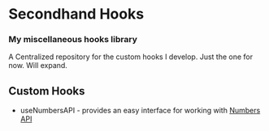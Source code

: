 # Secondhand Hooks

### My miscellaneous hooks library
A Centralized repository for the custom hooks I develop. Just the one for now. Will expand.

## Custom Hooks
- useNumbersAPI - provides an easy interface for working with [Numbers API](http://numbersapi.com/)

